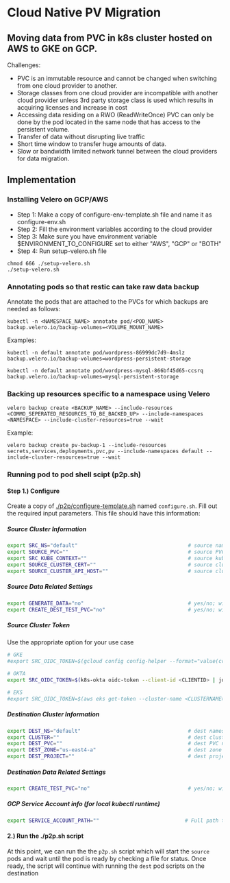 # Cloud Native PV Migration 

## Moving data from PVC in k8s cluster hosted on AWS to GKE on GCP.  

Challenges: 
 - PVC is an immutable resource and cannot be changed when switching from one cloud provider to another. 
 - Storage classes from one cloud provider are incompatible with another cloud provider unless 3rd party storage class is used which results in acquiring licenses and increase in cost
 - Accessing data residing on a RWO (ReadWriteOnce) PVC can only be done by the pod located in the same node that has access to the persistent volume. 
 - Transfer of data without disrupting live traffic
 - Short time window to transfer huge amounts of data. 
 - Slow or bandwidth limited network tunnel between the cloud providers for data migration. 


## Implementation 

### Installing Velero on GCP/AWS  

 - Step 1: Make a copy of configure-env-template.sh file and name it as configure-env.sh
 - Step 2: Fill the environment variables according to the cloud provider
 - Step 3: Make sure you have environment variable $ENVIRONMENT_TO_CONFIGURE set to either "AWS", "GCP" or "BOTH"
 - Step 4: Run setup-velero.sh file

```
chmod 666 ./setup-velero.sh
./setup-velero.sh
```

### Annotating pods so that restic can take raw data backup  

Annotate the pods that are attached to the PVCs for which backups are needed as follows: 

```
kubectl -n <NAMESPACE_NAME> annotate pod/<POD_NAME> backup.velero.io/backup-volumes=<VOLUME_MOUNT_NAME>
```

Examples: 

```
kubectl -n default annotate pod/wordpress-86999dc7d9-4mslz backup.velero.io/backup-volumes=wordpress-persistent-storage

kubectl -n default annotate pod/wordpress-mysql-866bf45d65-ccsrq backup.velero.io/backup-volumes=mysql-persistent-storage
```


### Backing up resources specific to a namespace using Velero 

```
velero backup create <BACKUP_NAME> --include-resources <COMMO_SEPERATED_RESOURCES_TO_BE_BACKED_UP> --include-namespaces <NAMESPACE> --include-cluster-resources=true --wait
```

Example: 

```
velero backup create pv-backup-1 --include-resources secrets,services,deployments,pvc,pv --include-namespaces default --include-cluster-resources=true --wait
```

### Running pod to pod shell scipt (p2p.sh)

#### Step 1.) Configure
Create a copy of [./p2p/configure-template.sh](./configure-template.sh) named `configure.sh`.  Fill out the required input parameters.
This file should have this information:

##### Source Cluster Information
```bash
export SRC_NS="default"                                    # source namespace to deploy job into (and optionally test PVC)
export SOURCE_PVC=""                                       # source PVC name
export SRC_KUBE_CONTEXT=""                                 # source kube-context
export SOURCE_CLUSTER_CERT=""                              # source cluster X509 certificate
export SOURCE_CLUSTER_API_HOST=""                          # source cluster API Host
``` 
##### Source Data Related Settings
```bash
export GENERATE_DATA="no"                                  # yes/no; will generate 10 64mb test files in the PV
export CREATE_DEST_TEST_PVC="no"                           # yes/no; will create a test PVC using the SOURCE_PVC name
```

##### Source Cluster Token
Use the appropriate option for your use case
```bash
# GKE
#export SRC_OIDC_TOKEN=$(gcloud config config-helper --format="value(credential.access_token)")

# OKTA
export SRC_OIDC_TOKEN=$(k8s-okta oidc-token --client-id <CLIENTID> | jq -r .status.token)

# EKS
#export SRC_OIDC_TOKEN=$(aws eks get-token --cluster-name <CLUSTERNAME> | jq -r '.status.token')
```


##### Destination Cluster Information
```bash
export DEST_NS="default"                                   # dest namespace to deploy job into (and optionally test PVC)
export CLUSTER=""                                          # dest cluster name
export DEST_PVC=""                                         # dest PVC name
export DEST_ZONE="us-east4-a"                              # dest zone
export DEST_PROJECT=""                                     # dest project id
```
##### Destination Data Related Settings
```bash
export CREATE_TEST_PVC="no"                                # yes/no; will create a test PVC using the DEST_PVC name
```

##### GCP Service Account info (for local kubectl runtime)
```bash
export SERVICE_ACCOUNT_PATH=""                            # Full path to a service account key that has access to GKE Developer roles
```

#### 2.) Run the ./p2p.sh script

At this point, we can run the the `p2p.sh` script which will start the `source` pods and wait until the pod is ready by checking a file for status.  Once ready, the script will continue with running the `dest` pod scripts on the destination